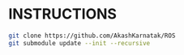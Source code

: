 # INSTRUCTIONS

```sh
git clone https://github.com/AkashKarnatak/ROS
git submodule update --init --recursive
```
